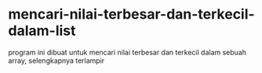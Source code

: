 # mencari-nilai-terbesar-dan-terkecil-dalam-list
program ini dibuat untuk mencari nilai terbesar dan terkecil dalam sebuah array, selengkapnya terlampir

